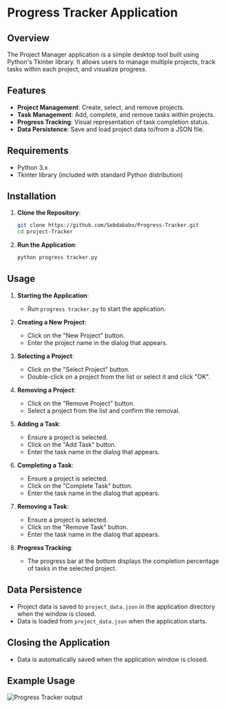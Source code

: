 # Progress Tracker Application

## Overview
The Project Manager application is a simple desktop tool built using Python's Tkinter library. It allows users to manage multiple projects, track tasks within each project, and visualize progress.

## Features
- **Project Management**: Create, select, and remove projects.
- **Task Management**: Add, complete, and remove tasks within projects.
- **Progress Tracking**: Visual representation of task completion status.
- **Data Persistence**: Save and load project data to/from a JSON file.

## Requirements
- Python 3.x
- Tkinter library (included with standard Python distribution)

## Installation
1. **Clone the Repository**:
    ```bash
    git clone https://github.com/Sebdababo/Progress-Tracker.git
    cd project-Tracker
    ```
2. **Run the Application**:
    ```bash
    python progress tracker.py
    ```

## Usage
1. **Starting the Application**: 
   - Run `progress tracker.py` to start the application.
   
2. **Creating a New Project**:
   - Click on the "New Project" button.
   - Enter the project name in the dialog that appears.
   
3. **Selecting a Project**:
   - Click on the "Select Project" button.
   - Double-click on a project from the list or select it and click "OK".
   
4. **Removing a Project**:
   - Click on the "Remove Project" button.
   - Select a project from the list and confirm the removal.
   
5. **Adding a Task**:
   - Ensure a project is selected.
   - Click on the "Add Task" button.
   - Enter the task name in the dialog that appears.
   
6. **Completing a Task**:
   - Ensure a project is selected.
   - Click on the "Complete Task" button.
   - Enter the task name in the dialog that appears.
   
7. **Removing a Task**:
   - Ensure a project is selected.
   - Click on the "Remove Task" button.
   - Enter the task name in the dialog that appears.
   
8. **Progress Tracking**:
   - The progress bar at the bottom displays the completion percentage of tasks in the selected project.

## Data Persistence
- Project data is saved to `project_data.json` in the application directory when the window is closed.
- Data is loaded from `project_data.json` when the application starts.

## Closing the Application
- Data is automatically saved when the application window is closed.

## Example Usage
![Progress Tracker output](https://github.com/user-attachments/assets/7b20a554-a55f-4210-8707-7ac1025a8574)

